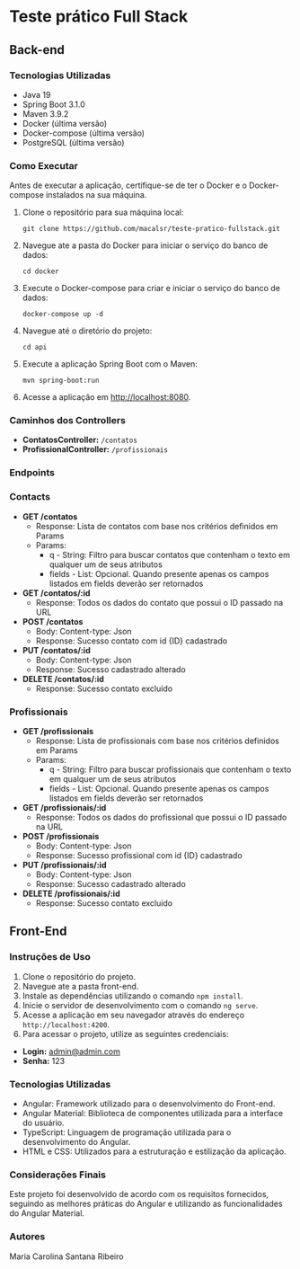 # Teste prático Full Stack

## Back-end
### Tecnologias Utilizadas

- Java 19
- Spring Boot 3.1.0
- Maven 3.9.2
- Docker (última versão)
- Docker-compose (última versão)
- PostgreSQL (última versão)

### Como Executar

Antes de executar a aplicação, certifique-se de ter o Docker e o Docker-compose instalados na sua máquina.

1. Clone o repositório para sua máquina local:

    ```
    git clone https://github.com/macalsr/teste-pratico-fullstack.git
    ```

2. Navegue ate a pasta do Docker para iniciar o serviço do banco de dados:

    ```
    cd docker
    ```
3. Execute o Docker-compose para criar e iniciar o serviço do banco de dados:

    ```
    docker-compose up -d
    ```

4. Navegue até o diretório do projeto:

    ```
    cd api
    ```

5. Execute a aplicação Spring Boot com o Maven:

    ```
    mvn spring-boot:run
    ```

6. Acesse a aplicação em [http://localhost:8080](http://localhost:8080).

### Caminhos dos Controllers

- **ContatosController:** `/contatos`
- **ProfissionalController:** `/profissionais`

### Endpoints

### Contacts

- **GET /contatos**
    - Response: Lista de contatos com base nos critérios definidos em Params
    - Params:
        - q - String: Filtro para buscar contatos que contenham o texto em qualquer um de seus atributos
        - fields - List<String>: Opcional. Quando presente apenas os campos listados em fields deverão ser retornados
- **GET /contatos/:id**
    - Response: Todos os dados do contato que possui o ID passado na URL
- **POST /contatos**
    - Body: Content-type: Json
    - Response: Sucesso contato com id {ID} cadastrado
- **PUT /contatos/:id**
    - Body: Content-type: Json
    - Response: Sucesso cadastrado alterado
- **DELETE /contatos/:id**
    - Response: Sucesso contato excluído

### Profissionais

- **GET /profissionais**
    - Response: Lista de profissionais com base nos critérios definidos em Params
    - Params:
        - q - String: Filtro para buscar profissionais que contenham o texto em qualquer um de seus atributos
        - fields - List<String>: Opcional. Quando presente apenas os campos listados em fields deverão ser retornados
- **GET /profissionais/:id**
    - Response: Todos os dados do profissional que possui o ID passado na URL
- **POST /profissionais**
    - Body: Content-type: Json
    - Response: Sucesso profissional com id {ID} cadastrado
- **PUT /profissionais/:id**
    - Body: Content-type: Json
    - Response: Sucesso cadastrado alterado
- **DELETE /profissionais/:id**
    - Response: Sucesso contato excluído

## Front-End

### Instruções de Uso

1. Clone o repositório do projeto.
2. Navegue ate a pasta front-end.
3. Instale as dependências utilizando o comando `npm install`.
4. Inicie o servidor de desenvolvimento com o comando `ng serve`.
5. Acesse a aplicação em seu navegador através do endereço `http://localhost:4200`.
6. Para acessar o projeto, utilize as seguintes credenciais:

- **Login:** admin@admin.com
- **Senha:** 123

### Tecnologias Utilizadas

- Angular: Framework utilizado para o desenvolvimento do Front-end.
- Angular Material: Biblioteca de componentes utilizada para a interface do usuário.
- TypeScript: Linguagem de programação utilizada para o desenvolvimento do Angular.
- HTML e CSS: Utilizados para a estruturação e estilização da aplicação.

### Considerações Finais

Este projeto foi desenvolvido de acordo com os requisitos fornecidos, seguindo as melhores práticas do Angular e utilizando as funcionalidades do Angular Material.

### Autores

Maria Carolina Santana Ribeiro

